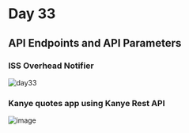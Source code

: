 # Day 33
## API Endpoints and API Parameters 
### ISS Overhead Notifier
![day33](https://github.com/diorithaliti/100-Days-of-Code-The-Complete-Python-Pro-Bootcamp/assets/74361197/15cf8a55-e15e-4204-a7d4-bed244829d51)
### Kanye quotes app using Kanye Rest API
![image](https://github.com/diorithaliti/100-Days-of-Code-The-Complete-Python-Pro-Bootcamp/assets/74361197/ae94699e-058a-4292-95fb-399ebce089ca)

